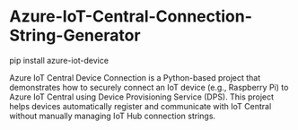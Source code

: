 # Azure-IoT-Central-Connection-String-Generator
pip install azure-iot-device

Azure IoT Central Device Connection is a Python-based project that demonstrates how to securely connect an IoT device (e.g., Raspberry Pi) to Azure IoT Central using Device Provisioning Service (DPS). This project helps devices automatically register and communicate with IoT Central without manually managing IoT Hub connection strings.
